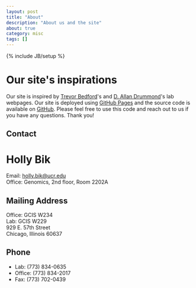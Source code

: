 ```yaml
---
layout: post
title: "About"
description: "About us and the site"
about: true
category: misc
tags: []
---
```

{% include JB/setup %}

<a name="purpose"></a>

# Our site's inspirations

Our site is inspired by [Trevor Bedford]'s and [D. Allan Drummond]'s lab webpages. Our site is deployed using [GitHub Pages] and the source code is available on [GitHub]. Please feel free to use this code and reach out to us if you have any questions. Thank you!

[Trevor Bedford]: http://bedford.io/team/trevor-bedford/
[D. Allan Drummond]: http://localhost:4000/team/d-allan-drummond
[GitHub Pages]: https://pages.github.com/
[GitHub]: https://github.com/tarunaaggarwal/tarunaaggarwal.github.io


<a name="contact"></a>

## Contact

# Holly Bik
Email: holly.bik@ucr.edu<br/>
Office: Genomics, 2nd floor, Room 2202A

## Mailing Address
Office: GCIS W234<br/>
Lab: GCIS W229<br/>
929 E. 57th Street<br/>
Chicago, Illinois 60637

## Phone
* Lab: (773) 834-0635
* Office: (773) 834-2017
* Fax: (773) 702-0439 


<a name="design"></a>




